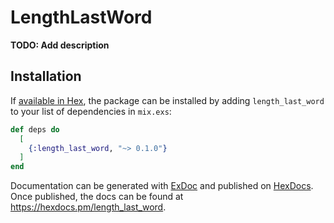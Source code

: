 # LengthLastWord

**TODO: Add description**

## Installation

If [available in Hex](https://hex.pm/docs/publish), the package can be installed
by adding `length_last_word` to your list of dependencies in `mix.exs`:

```elixir
def deps do
  [
    {:length_last_word, "~> 0.1.0"}
  ]
end
```

Documentation can be generated with [ExDoc](https://github.com/elixir-lang/ex_doc)
and published on [HexDocs](https://hexdocs.pm). Once published, the docs can
be found at <https://hexdocs.pm/length_last_word>.

